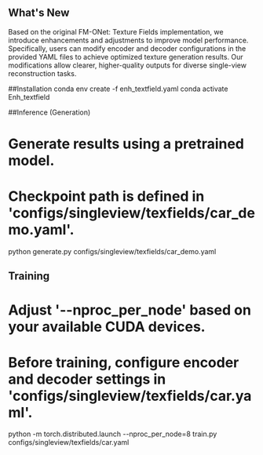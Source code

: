 ## What's New
Based on the original FM-ONet: Texture Fields implementation, we introduce enhancements and adjustments to improve model performance. Specifically, users can modify encoder and decoder configurations in the provided YAML files to achieve optimized texture generation results. Our modifications allow clearer, higher-quality outputs for diverse single-view reconstruction tasks.

##Installation
conda env create -f enh_textfield.yaml
conda activate Enh_textfield

##Inference (Generation)
# Generate results using a pretrained model.
# Checkpoint path is defined in 'configs/singleview/texfields/car_demo.yaml'.

python generate.py configs/singleview/texfields/car_demo.yaml


## Training
# Adjust '--nproc_per_node' based on your available CUDA devices.
# Before training, configure encoder and decoder settings in 'configs/singleview/texfields/car.yaml'.

python -m torch.distributed.launch --nproc_per_node=8 train.py configs/singleview/texfields/car.yaml
